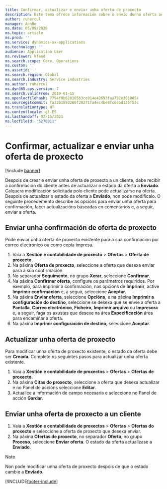 ```yaml
---
title: Confirmar, actualizar e enviar unha oferta de proxecto
description: Este tema ofrece información sobre o envío dunha oferta ao cliente para a súa confirmación, a modificación baseada nos comentarios e, a seguir, o reenvío da oferta.
author: ruhercul
manager: AnnBe
ms.date: 05/09/2020
ms.topic: article
ms.prod: ''
ms.service: dynamics-ax-applications
ms.technology: ''
audience: Application User
ms.reviewer: kfend
ms.search.scope: Core, Operations
ms.custom: ''
ms.assetid: ''
ms.search.region: Global
ms.search.industry: Service industries
ms.author: ruhercul
ms.dyn365.ops.version: 7
ms.search.validFrom: 2019-01-15
ms.openlocfilehash: 7794f9b620165b3ce914e42693faa792e3918854
ms.sourcegitcommit: fa32b1893286f20271fa4ec4be8fc68bd135f53c
ms.translationtype: HT
ms.contentlocale: gl-ES
ms.lasthandoff: 02/15/2021
ms.locfileid: "5270811"
---
```

# <a name="confirm-update-and-send-a-project-quotation"></a>Confirmar, actualizar e enviar unha oferta de proxecto

[!include [banner](../includes/banner.md)]

Despois de crear e enviar unha oferta de proxecto a un cliente, debe recibir a confirmación do cliente antes de actualizar o estado da oferta a **Enviado**. Calquera modificación solicitada polo cliente pode actualizarse na oferta. Despois de actualizar o estado da oferta a **Enviado**, non pode modificalo. O seguinte procedemento describe as opcións para enviar unha oferta para confirmación, facer actualizacións baseadas en comentarios e, a seguir, enviar a oferta.

## <a name="send-a-project-quotation-confirmation"></a>Enviar unha confirmación de oferta de proxecto  

Pode enviar unha oferta de proxecto existente para a súa confirmación por correo electrónico ou como copia impresa. 

1. Vaia a **Xestión e contabilidade de proxecto** > **Ofertas** > **Oferta de proxecto.** 
2. Na páxina **Oferta de proxecto**, seleccione a oferta que desexa enviar para a súa confirmación. 
3. No separador **Seguimento**, no grupo **Xerar**, seleccione **Confirmar**. 
4. Na páxina **Confirmar oferta**, configure os parámetros requiridos. Por exemplo, para imprimir a confirmación, nas opcións de **Imprimir**, active **Imprimir confirmación** e, a seguir, seleccione **Aceptar**.
5. Na páxina **Enviar oferta**, seleccione **Opcións**, e na páxina **Imprimir a configuración do destino**, seleccione se desexa que se envíe a oferta a **Pantalla**, **Correo electrónico**, **Ficheiro**, **Imprimir arquivo** ou **Impresora** e, a seguir, faga os axustes que desexe na área **Especificación** área para encamiñar a oferta.
6. Na páxina **Imprimir configuración de destino**, seleccione **Aceptar**.  

## <a name="update-a-project-quotation"></a>Actualizar unha oferta de proxecto

Para modificar unha oferta de proxecto existente, o estado da oferta debe ser **Creada**. Complete os seguintes pasos para actualizar unha oferta existente. 

1. Vaia a **Xestión e contabilidade de proxectos** > **Ofertas** > **Ofertas de proxecto.**
2. Na páxina **Citas do proxecto**, seleccione a oferta que desexa actualizar e no Panel de accións seleccione **Editar**.
3. Actualice a información de campo necesaria e seleccione no Panel de acción **Gardar**.  

## <a name="send-a-project-quotation-to-a-customer"></a>Enviar unha oferta de proxecto a un cliente 

1. Vaia a **Xestión e contabilidade de proxectos** > **Ofertas** > **Ofertas do proxecto** e seleccione a oferta de proxecto que desexa enviar.
2. Na páxina **Ofertas de proxecto**, no separador **Oferta**, no grupo **Proceso**, seleccione **Enviar oferta**. O estado da oferta actualízase a **Enviado**.

> [!NOTE]
> Non pode modificar unha oferta de proxecto despois de que o estado cambie a **Enviado**.


[!INCLUDE[footer-include](../includes/footer-banner.md)]